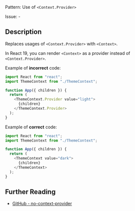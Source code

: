 Pattern: Use of `<Context.Provider>`

Issue: -

## Description

Replaces usages of `<Context.Provider>` with `<Context>`.

In React 19, you can render `<Context>` as a provider instead of `<Context.Provider>`.

Example of **incorrect** code:

```js
import React from "react";
import ThemeContext from "./ThemeContext";

function App({ children }) {
  return (
    <ThemeContext.Provider value="light">
      {children}
    </ThemeContext.Provider>
  );
}
```

Example of **correct** code:

```js
import React from "react";
import ThemeContext from "./ThemeContext";

function App({ children }) {
  return (
    <ThemeContext value="dark">
      {children}
    </ThemeContext>
  );
}
```

## Further Reading

* [GitHub - no-context-provider](https://eslint-react.xyz/docs/rules/no-context-provider)